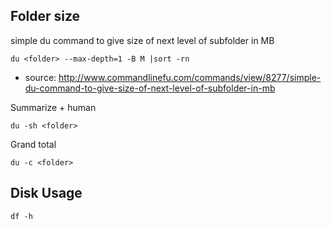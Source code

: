 ## Folder size

simple du command to give size of next level of subfolder in MB

```
du <folder> --max-depth=1 -B M |sort -rn
```

* source: http://www.commandlinefu.com/commands/view/8277/simple-du-command-to-give-size-of-next-level-of-subfolder-in-mb

Summarize + human

``` 
du -sh <folder>
```

Grand total

```
du -c <folder>
```

## Disk Usage

```
df -h
```
